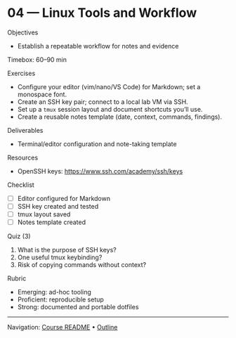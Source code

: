# 04 — Linux Tools and Workflow

Objectives
- Establish a repeatable workflow for notes and evidence

Timebox: 60–90 min

Exercises
- Configure your editor (vim/nano/VS Code) for Markdown; set a monospace font.
- Create an SSH key pair; connect to a local lab VM via SSH.
- Set up a `tmux` session layout and document shortcuts you’ll use.
- Create a reusable notes template (date, context, commands, findings).

Deliverables
- Terminal/editor configuration and note-taking template

Resources
- OpenSSH keys: https://www.ssh.com/academy/ssh/keys

Checklist
- [ ] Editor configured for Markdown
- [ ] SSH key created and tested
- [ ] tmux layout saved
- [ ] Notes template created

Quiz (3)
1) What is the purpose of SSH keys?
2) One useful tmux keybinding?
3) Risk of copying commands without context?

Rubric
- Emerging: ad-hoc tooling
- Proficient: reproducible setup
- Strong: documented and portable dotfiles

---
Navigation: [Course README](../../README.md) • [Outline](../../docs/outline.md)
